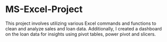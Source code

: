 # MS-Excel-Project
This project involves utilizing various Excel commands and functions to clean and analyze sales and loan data. Additionally, I created a dashboard on the loan data for insights using pivot tables, power pivot and slicers.

